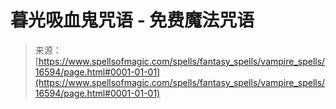 <!--yml

category: 未分类

date: 2024-06-12 18:57:05

-->

# 暮光吸血鬼咒语 - 免费魔法咒语

> 来源：[https://www.spellsofmagic.com/spells/fantasy_spells/vampire_spells/16594/page.html#0001-01-01](https://www.spellsofmagic.com/spells/fantasy_spells/vampire_spells/16594/page.html#0001-01-01)
